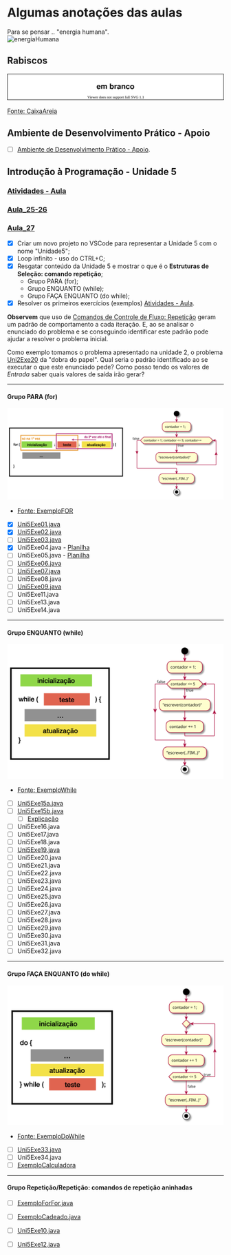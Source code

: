 <!--  FIXME:
### [Aula_25](Unidade5/aulaAnotacoes.md#Aula_25 "	18-04-2022	segunda	")	18-04-2022	segunda
### [Aula_26](Unidade5/aulaAnotacoes.md#Aula_26 "	20-04-2022	quarta		20-04-2022	quarta
### [Aula_27](Unidade5/aulaAnotacoes.md#Aula_27 "	20-04-2022	quarta	")	20-04-2022	quarta
### [Aula_28](Unidade5/aulaAnotacoes.md#Aula_28 "	25-04-2022	segunda	")	25-04-2022	segunda
### [Aula_29](Unidade5/aulaAnotacoes.md#Aula_29 "	27-04-2022	quarta		27-04-2022	quarta
### [Aula_30](Unidade5/aulaAnotacoes.md#Aula_30 "	27-04-2022	quarta	")	27-04-2022	quarta
### [Aula_31](Unidade5/aulaAnotacoes.md#Aula_31 "	02-05-2022	segunda	")	02-05-2022	segunda
### [Aula_32](Unidade5/aulaAnotacoes.md#Aula_32 "	04-05-2022	quarta		04-05-2022	quarta
### [Aula_33](Unidade5/aulaAnotacoes.md#Aula_33 "	04-05-2022	quarta	")	04-05-2022	quarta
-->

# Algumas anotações das aulas

Para se pensar .. "energia humana".  
![energiaHumana](imgs/energiaHumana.png "energiaHumana")  

## Rabiscos

![Rabiscos](aulaRabiscos.drawio.svg)

[Fonte: CaixaAreia](src/CaixaAreia.java "Fonte: CaixaAreia")  

## Ambiente de Desenvolvimento Prático - Apoio

- [ ] [Ambiente de Desenvolvimento Prático - Apoio](IDEapoio.md "Ambiente de Desenvolvimento Prático").  

## Introdução à Programação - Unidade 5

### [Atividades - Aula](atividadeAula.md "Atividades - Aula")  

### [Aula_25-26](../cronograma.md#Aula_25-26)

### [Aula_27](../cronograma.md#Aula_27)

- [x] Criar um novo projeto no VSCode para representar a Unidade 5 com o nome "Unidade5";  
- [x] Loop infinito - uso do CTRL+C;  
- [x] Resgatar conteúdo da Unidade 5 e mostrar o que é o **Estruturas de Seleção: comando repetição**;  
  - Grupo PARA (for);  
  - Grupo ENQUANTO (while);  
  - Grupo FAÇA ENQUANTO (do while);  
- [x] Resolver os primeiros exercícios (exemplos) [Atividades - Aula](atividadeAula.md "Atividades - Aula").  

**Observem** que uso de [Comandos de Controle de Fluxo: Repetição](./README.md#comandos-de-controle-de-fluxo-repetição) geram um padrão de comportamento a cada iteração. E, ao se analisar o enunciado do problema e se conseguindo identificar este padrão pode ajudar a resolver o problema inicial.  

Como exemplo tomamos o problema apresentado na unidade 2, o problema [Uni2Exe20](../uniadde2/../Unidade2/atividadeAula.md#uni2exe20-2) da "dobra do papel". Qual seria o padrão identificado ao se executar o que este enunciado pede? Como posso tendo os valores de *Entrada* saber quais valores de saída irão gerar?  

----------

#### Grupo PARA (for)

![RepeticaoFor](fluxogramas/RepeticaoFor.drawio.svg "RepeticaoFor")  

- [Fonte: ExemploFOR](src/ExemploFOR.java "Fonte: ExemploFOR")  

<!-- FIXME: alguns com fluxograma -->
- [x] [Uni5Exe01.java](src/Uni5Exe01.java "Uni5Exe01.java") <!-- prof. completo -->  
- [x] [Uni5Exe02.java](src/Uni5Exe02.java "Uni5Exe02.java")  
- [ ] [Uni5Exe03.java](src/Uni5Exe03.java "Uni5Exe03.java")  
- [x] Uni5Exe04.java - [Planilha](./fluxogramas/RespostasEmPlanilha.xlsx "Planilha")  
- [ ] Uni5Exe05.java - [Planilha](./fluxogramas/RespostasEmPlanilha.xlsx "Planilha")  
- [ ] [Uni5Exe06.java](src/Uni5Exe06.java "Uni5Exe06.java")  
- [ ] [Uni5Exe07.java](src/Uni5Exe07.java "Uni5Exe07.java")  
- [ ] Uni5Exe08.java  
- [ ] [Uni5Exe09.java](src/Uni5Exe09.java "Uni5Exe09.java")  
- [ ] Uni5Exe11.java  
- [ ] Uni5Exe13.java  
- [ ] Uni5Exe14.java  

----------

#### Grupo ENQUANTO (while)

![RepeticaoWhile](fluxogramas/RepeticaoWhile.drawio.svg "RepeticaoWhile")  

- [Fonte: ExemploWhile](src/ExemploWhile.java "Fonte: ExemploWhile")  

<!-- FIXME: alguns com fluxograma -->
- [ ] [Uni5Exe15a.java](src/Uni5Exe15a.java "Uni5Exe15a.java") <!-- prof. completo -->  
- [ ] [Uni5Exe15b.java](src/Uni5Exe15b.java "Uni5Exe15b.java") <!-- prof. completo -->  
  - [ ] [Explicação](fluxogramas/Uni5Exe15.drawio.svg "Explicação")
- [ ] Uni5Exe16.java  
- [ ] Uni5Exe17.java  
- [ ] Uni5Exe18.java  
- [ ] [Uni5Exe19.java](src/Uni5Exe19.java "Uni5Exe19.java") <!-- prof. completo -->  
- [ ] Uni5Exe20.java  
- [ ] Uni5Exe21.java  
- [ ] Uni5Exe22.java  
- [ ] Uni5Exe23.java  
- [ ] Uni5Exe24.java  
- [ ] Uni5Exe25.java  
- [ ] Uni5Exe26.java  
- [ ] Uni5Exe27.java  
- [ ] Uni5Exe28.java  
- [ ] Uni5Exe29.java  
- [ ] Uni5Exe30.java  
- [ ] Uni5Exe31.java  
- [ ] Uni5Exe32.java  

----------

#### Grupo FAÇA ENQUANTO (do while)

![RepeticaoDoWhile](fluxogramas/RepeticaoDoWhile.drawio.svg "RepeticaoDoWhile")  

- [Fonte: ExemploDoWhile](src/ExemploDoWhile.java "Fonte: ExemploDoWhile")  

<!-- FIXME: alguns com fluxograma -->
- [ ] [Uni5Exe33.java](src/Uni5Exe33.java "Uni5Exe33.java")  
- [ ] Uni5Exe34.java  
- [ ] [ExemploCalculadora](src/ExemploCalculadora.java "ExemploCalculadora")  

----------

#### Grupo Repetição/Repetição: comandos de repetição aninhadas
  
- [ ] [ExemploForFor.java](src/ExemploForFor.java "ExemploForFor.java") <!-- prof. completo -->  
- [ ] [ExemploCadeado.java](src/ExemploCadeado.java "ExemploCadeado.java")  <!-- prof. completo -->  

- [ ] [Uni5Exe10.java](src/Uni5Exe10.java "Uni5Exe10.java")  
- [ ] [Uni5Exe12.java](src/Uni5Exe12.java "Uni5Exe12.java")  